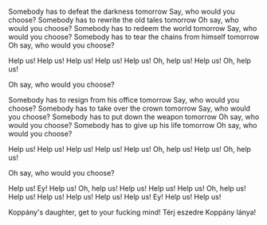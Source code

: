 Somebody has to defeat the darkness tomorrow
Say, who would you choose?
Somebody has to rewrite the old tales tomorrow
Oh say, who would you choose?
Somebody has to redeem the world tomorrow
Say, who would you choose?
Somebody has to tear the chains from himself tomorrow
Oh say, who would you choose?

Help us! Help us!
Help us! Help us!
Help us! Oh, help us!
Help us! Oh, help us!

Oh say, who would you choose?

Somebody has to resign from his office tomorrow
Say, who would you choose?
Somebody has to take over the crown tomorrow
Say, who would you choose?
Somebody has to put down the weapon tomorrow
Oh say, who would you choose?
Somebody has to give up his life tomorrow
Oh say, who would you choose?

Help us! Help us!
Help us! Help us!
Help us! Oh, help us!
Help us! Oh, help us!

Oh say, who would you choose?

Help us! Ey!
Help us! Oh, help us!
Help us! Help us!
Help us! Oh, help us!
Help us! Help us!
Help us! Help us!
Help us! Ey!
Help us! Help us!

Koppány's daughter, get to your fucking mind! Térj eszedre Koppány lánya!
